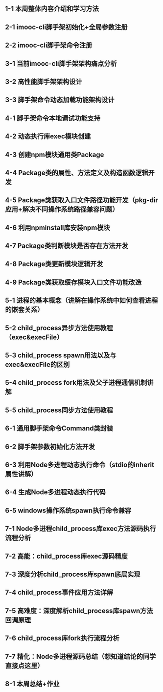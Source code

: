 ## 1-1 本周整体内容介绍和学习方法
## 2-1 imooc-cli脚手架初始化+全局参数注册

## 2-2 imooc-cli脚手架命令注册

## 3-1 当前imooc-cli脚手架架构痛点分析

## 3-2 高性能脚手架架构设计
## 3-3 脚手架命令动态加载功能架构设计
## 4-1 脚手架命令本地调试功能支持 
## 4-2 动态执行库exec模块创建
## 4-3 创建npm模块通用类Package
## 4-4 Package类的属性、方法定义及构造函数逻辑开发
## 4-5 Package类获取入口文件路径功能开发（pkg-dir应用+解决不同操作系统路径兼容问题）
## 4-6 利用npminstall库安装npm模块
## 4-7 Package类判断模块是否存在方法开发
## 4-8 Package类更新模块逻辑开发
## 4-9 Package类获取缓存模块入口文件功能改造
## 5-1 进程的基本概念（讲解在操作系统中如何查看进程的嵌套关系）
## 5-2 child_process异步方法使用教程（exec&execFile）
## 5-3 child_process spawn用法以及与exec&execFile的区别
## 5-4 child_process fork用法及父子进程通信机制讲解
## 5-5 child_process同步方法使用教程
## 6-1 通用脚手架命令Command类封装
## 6-2 脚手架参数初始化方法开发
## 6-3 利用Node多进程动态执行命令（stdio的inherit属性讲解）
## 6-4 生成Node多进程动态执行代码
## 6-5 windows操作系统spawn执行命令兼容
## 7-1 Node多进程child_process库exec方法源码执行流程分析
## 7-2 高能：child_process库exec源码精度
## 7-3 深度分析child_process库spawn底层实现
## 7-4 child_process事件应用方法详解
## 7-5 高难度：深度解析child_process库spawn方法回调原理
## 7-6 child_process库fork执行流程分析
## 7-7 精化：Node多进程源码总结（想知道结论的同学直接点这里）
## 8-1 本周总结+作业